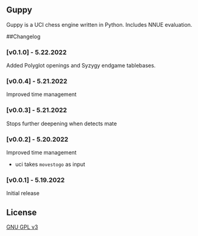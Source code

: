 ## Guppy
Guppy is a UCI chess engine written in Python. Includes NNUE evaluation.

##Changelog
### [v0.1.0] - 5.22.2022
Added Polyglot openings and Syzygy endgame tablebases.
### [v0.0.4] - 5.21.2022
Improved time management
### [v0.0.3] - 5.21.2022
Stops further deepening when detects mate 
### [v0.0.2] - 5.20.2022
Improved time management
* uci takes `movestogo` as input
### [v0.0.1] - 5.19.2022
Initial release

## License
[GNU GPL v3](https://github.com/kahngjoonkoh/guppy/blob/main/LICENSE)
